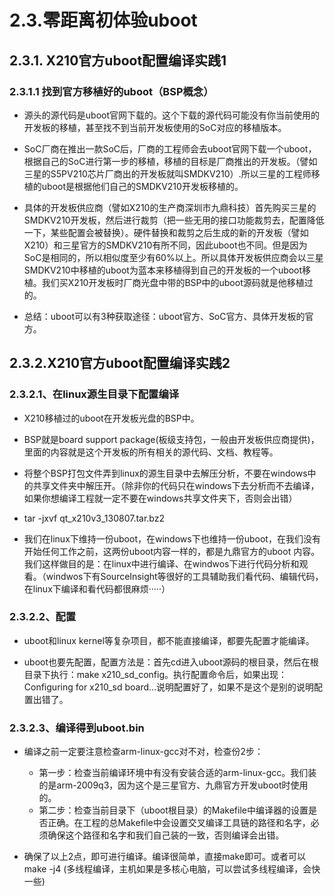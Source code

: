 # 2.3.零距离初体验uboot

## 2.3.1. X210官方uboot配置编译实践1

### 2.3.1.1 找到官方移植好的uboot（BSP概念）

+ 源头的源代码是uboot官网下载的。这个下载的源代码可能没有你当前使用的开发板的移植，甚至找不到当前开发板使用的SoC对应的移植版本。

+ SoC厂商在推出一款SoC后，厂商的工程师会去uboot官网下载一个uboot，根据自己的SoC进行第一步的移植，移植的目标是厂商推出的开发板。（譬如三星的S5PV210芯片厂商出的开发板就叫SMDKV210）.所以三星的工程师移植的uboot是根据他们自己的SMDKV210开发板移植的。

+ 具体的开发板供应商（譬如X210的生产商深圳市九鼎科技）首先购买三星的SMDKV210开发板，然后进行裁剪（把一些无用的接口功能裁剪去，配置降低一下，某些配置会被替换）。硬件替换和裁剪之后生成的新的开发板（譬如X210）和三星官方的SMDKV210有所不同，因此uboot也不同。但是因为SoC是相同的，所以相似度至少有60%以上。所以具体开发板供应商会以三星SMDKV210中移植的uboot为蓝本来移植得到自己的开发板的一个uboot移植。我们买X210开发板时厂商光盘中带的BSP中的uboot源码就是他移植过的。

+ 总结：uboot可以有3种获取途径：uboot官方、SoC官方、具体开发板的官方。

## 2.3.2.X210官方uboot配置编译实践2

### 2.3.2.1、在linux源生目录下配置编译

+ X210移植过的uboot在开发板光盘的BSP中。

+ BSP就是board support package(板级支持包，一般由开发板供应商提供)，里面的内容就是这个开发板的所有相关的源代码、文档、教程等。

+ 将整个BSP打包文件弄到linux的源生目录中去解压分析，不要在windows中的共享文件夹中解压开。（除非你的代码只在windows下去分析而不去编译，如果你想编译工程就一定不要在windows共享文件夹下，否则会出错）

+ tar -jxvf qt_x210v3_130807.tar.bz2

+ 我们在linux下维持一份uboot，在windows下也维持一份uboot，在我们没有开始任何工作之前，这两份uboot内容一样的，都是九鼎官方的uboot 内容。我们这样做目的是：在linux中进行编译、在windwos下进行代码分析和观看。（windwos下有SourceInsight等很好的工具辅助我们看代码、编辑代码，在linux下编译和看代码都很麻烦·····）

### 2.3.2.2、配置

+ uboot和linux kernel等复杂项目，都不能直接编译，都要先配置才能编译。

+ uboot也要先配置，配置方法是：首先cd进入uboot源码的根目录，然后在根目录下执行：make x210_sd_config。执行配置命令后，如果出现：Configuring for x210_sd board...说明配置好了，如果不是这个是别的说明配置出错了。

### 2.3.2.3、编译得到uboot.bin

+ 编译之前一定要注意检查arm-linux-gcc对不对，检查份2步：
  + 第一步：检查当前编译环境中有没有安装合适的arm-linux-gcc。我们装的是arm-2009q3，因为这个是三星官方、九鼎官方开发uboot时使用的。
  + 第二步：检查当前目录下（uboot根目录）的Makefile中编译器的设置是否正确。在工程的总Makefile中会设置交叉编译工具链的路径和名字，必须确保这个路径和名字和我们自己装的一致，否则编译会出错。

+ 确保了以上2点，即可进行编译。编译很简单，直接make即可。或者可以make -j4 (多线程编译，主机如果是多核心电脑，可以尝试多线程编译，会快一些)

